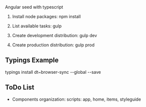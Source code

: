 Angular seed with typescript

1. Install node packages:
npm install

2. List available tasks:
gulp

3. Create development distribution:
gulp dev

3. Create production distribution:
gulp prod


Typings Example
------------------------------------------
typings install dt~browser-sync --global --save


ToDo List
------------------------------------------

*   Components organization:  scripts: app, home, items, styleguide
